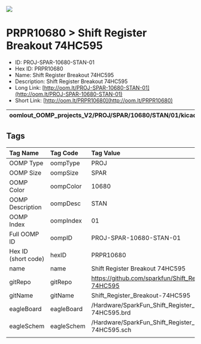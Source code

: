 


  
![][im]
# PRPR10680 > Shift Register Breakout 74HC595

- ID: PROJ-SPAR-10680-STAN-01
- Hex ID: PRPR10680
- Name: Shift Register Breakout 74HC595
- Description: Shift Register Breakout 74HC595
- Long Link: [http://oom.lt/PROJ-SPAR-10680-STAN-01](http://oom.lt/PROJ-SPAR-10680-STAN-01)
- Short Link: [http://oom.lt/PRPR10680](http://oom.lt/PRPR10680)
  

|oomlout_OOMP_projects_V2/PROJ/SPAR/10680/STAN/01/kicadPcb3dFront.png|oomlout_OOMP_projects_V2/PROJ/SPAR/10680/STAN/01/kicadPcb3dBack.png|oomlout_OOMP_projects_V2/PROJ/SPAR/10680/STAN/01/kicadPcb3d.png||
| :---: | :---: | :---: | :---: |

## Tags
  

|Tag Name|Tag Code|Tag Value|
| :--- | :--- | :--- |
|OOMP Type|oompType|PROJ|
|OOMP Size|oompSize|SPAR|
|OOMP Color|oompColor|10680|
|OOMP Description|oompDesc|STAN|
|OOMP Index|oompIndex|01|
|Full OOMP ID|oompID|PROJ-SPAR-10680-STAN-01|
|Hex ID (short code)|hexID|PRPR10680|
|name|name|Shift Register Breakout 74HC595|
|gitRepo|gitRepo|https://github.com/sparkfun/Shift_Register_Breakout-74HC595|
|gitName|gitName|Shift_Register_Breakout-74HC595|
|eagleBoard|eagleBoard|/Hardware/SparkFun_Shift_Register_Breakout-74HC595.brd|
|eagleSchem|eagleSchem|/Hardware/SparkFun_Shift_Register_Breakout-74HC595.sch|
||||



[im]: PROJ/SPAR/10680/STAN/01/kicadPcb3d_450.png
